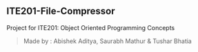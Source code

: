 ## ITE201-File-Compressor
Project for ITE201: Object Oriented Programming Concepts

> Made by : Abishek Aditya, Saurabh Mathur & Tushar Bhatia
